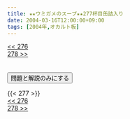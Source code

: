 ```yaml
---
title: ★★ウミガメのスープ★★277杯目缶詰入り
date: 2004-03-16T12:00:00+09:00
tags: [2004年,オカルト板]
---
```

<div class="th_left"><a href="../276"><< 276</a></div>
<div class="th_right"><a href="../278">278 >></a></div>
<br><br>
<script src="../../js/cupsoup.js"></script>
<form>
<input type="button" value="問題と解説のみにする" onClick="toggleCupsoup()">
</form>
{{< 277 >}}
<div class="th_left"><a href="../276"><< 276</a></div>
<div class="th_right"><a href="../278">278 >></a></div>